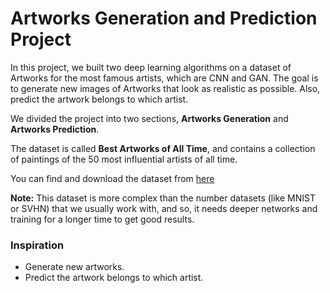 # Artworks Generation and Prediction Project


In this project, we built two deep learning algorithms on a dataset of Artworks for the most famous artists, which are CNN and GAN. The goal is to generate new images of Artworks that look as realistic as possible. Also, predict the artwork belongs to which artist.

We divided the project into two sections, **Artworks Generation** and **Artworks Prediction**.

The dataset is called **Best Artworks of All Time**, and contains a collection of paintings of the 50 most influential artists of all time.

You can find and download the dataset from [here](https://www.kaggle.com/ikarus777/best-artworks-of-all-time)



**Note:**
This dataset is more complex than the number datasets (like MNIST or SVHN) that we usually work with, and so, it needs deeper networks and training for a longer time to get good results.



### **Inspiration**
* Generate new artworks.
* Predict the artwork belongs to which artist.

